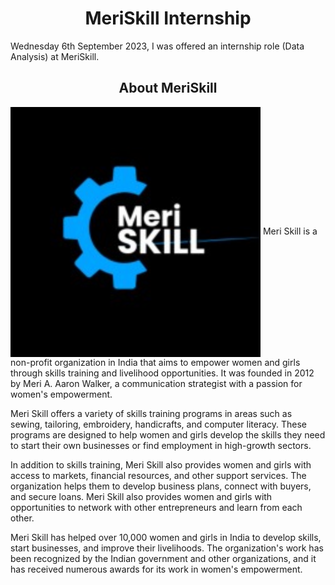 <h1 align = 'center'> MeriSkill Internship
</h1>

Wednesday 6th September 2023, I was offered an internship role (Data Analysis) at MeriSkill.
<h2 align ='center'> About MeriSkill
</h2>
<img src="https://github.com/Gbekoilias/MeriSkills/blob/main/Week%201/Meri%20Skill%20Logo.jpg" alt="Description of the image" width = 400 height = 400 align = "center">
Meri Skill is a non-profit organization in India that aims to empower women and girls through skills training and livelihood opportunities. It was founded in 2012 by Meri A. Aaron Walker, a communication strategist with a passion for women's empowerment.

Meri Skill offers a variety of skills training programs in areas such as sewing, tailoring, embroidery, handicrafts, and computer literacy. These programs are designed to help women and girls develop the skills they need to start their own businesses or find employment in high-growth sectors.

In addition to skills training, Meri Skill also provides women and girls with access to markets, financial resources, and other support services. The organization helps them to develop business plans, connect with buyers, and secure loans. Meri Skill also provides women and girls with opportunities to network with other entrepreneurs and learn from each other.

Meri Skill has helped over 10,000 women and girls in India to develop skills, start businesses, and improve their livelihoods. The organization's work has been recognized by the Indian government and other organizations, and it has received numerous awards for its work in women's empowerment.
